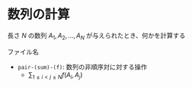 # 数列の計算

長さ $N$ の数列 $A_1, A_2, \ldots, A_N$ が与えられたとき、何かを計算する

ファイル名

- `pair-(sum)-(f)`: 数列の非順序対に対する操作
  - $\sum_{1 \le i \lt j \le N} f(A_i, A_j)$
